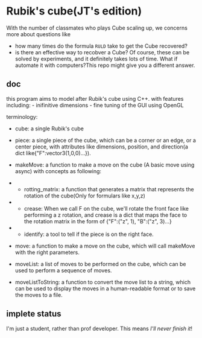 # Rubik's cube(JT's edition)
With the number of classmates who plays Cube scaling up, we concerns more about questions like
- how many times do the formula `RULD` take to get the Cube recovered?
- is there an effective way to recobver a Cube?
Of course, these can be solved by experiments, and it definitely takes lots of time.
What if automate it with computers?This repo might give you a different answer.
## doc
 this program aims to model after Rubik's cube using C++.
    with features including:
    - inifinitive dimensions
    - fine tuning of the GUI using OpenGL

terminology:
- cube: a single Rubik's cube
- piece: a single piece of the cube, which can be a corner or an edge, 
        or a center piece, with attributes like dimensions, position, and direction(a dict like{"F":vector3(1,0,0)...}).
- makeMove: a function to make a move on the cube (A basic move using async) with concepts as following:
- - rotting_matrix: a function that generates a matrix that represents the rotation of the cube(Only for formulars like x,y,z)
- - crease: When we call F on the cube, we'll rotate the front face like performing a z rotation, and
        crease is a dict that maps the face to the rotation matrix in the form of {"F":("z", 1), "B":("z", 3)...}
- - identify: a tool to tell if the piece is on the right face.

- move: a function to make a move on the cube, which will call makeMove with the right parameters.
- moveList: a list of moves to be performed on the cube, which can be used to perform a sequence of moves.
- moveListToString: a function to convert the move list to a string, which
                can be used to display the moves in a human-readable format or to save the moves to a file.

## implete status
I'm just a student, rather than prof developer.
This means *I'll never finish it*!